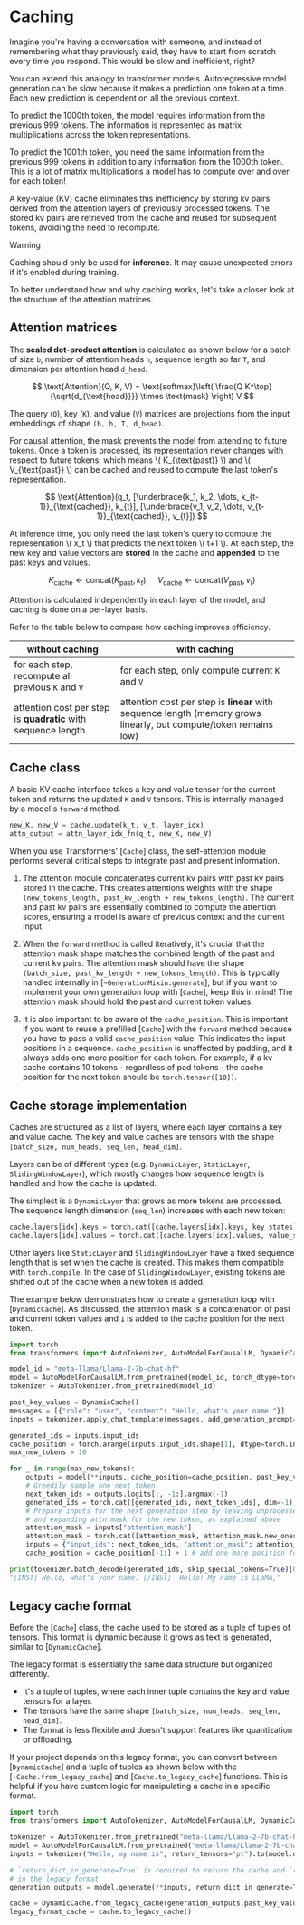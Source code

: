 <!--Copyright 2024 The HuggingFace Team. All rights reserved.

Licensed under the Apache License, Version 2.0 (the "License"); you may not use this file except in compliance with
the License. You may obtain a copy of the License at

http://www.apache.org/licenses/LICENSE-2.0

Unless required by applicable law or agreed to in writing, software distributed under the License is distributed on
an "AS IS" BASIS, WITHOUT WARRANTIES OR CONDITIONS OF ANY KIND, either express or implied. See the License for the
specific language governing permissions and limitations under the License.

⚠️ Note that this file is in Markdown but contains specific syntax for our doc-builder (similar to MDX) that may not be
rendered properly in your Markdown viewer.

-->

# Caching
Imagine you're having a conversation with someone, and instead of remembering what they previously said, they have to start from scratch every time you respond. This would be slow and inefficient, right?

You can extend this analogy to transformer models. Autoregressive model generation can be slow because it makes a prediction one token at a time. Each new prediction is dependent on all the previous context.

To predict the 1000th token, the model requires information from the previous 999 tokens. The information is represented as matrix multiplications across the token representations.

To predict the 1001th token, you need the same information from the previous 999 tokens in addition to any information from the 1000th token. This is a lot of matrix multiplications a model has to compute over and over for each token!

A key-value (KV) cache eliminates this inefficiency by storing kv pairs derived from the attention layers of previously processed tokens. The stored kv pairs are retrieved from the cache and reused for subsequent tokens, avoiding the need to recompute.

> [!WARNING]
> Caching should only be used for **inference**. It may cause unexpected errors if it's enabled during training.

To better understand how and why caching works, let's take a closer look at the structure of the attention matrices.

## Attention matrices

The **scaled dot-product attention** is calculated as shown below for a batch of size `b`, number of attention heads `h`, sequence length so far `T`, and dimension per attention head `d_head`.

$$
\text{Attention}(Q, K, V) = \text{softmax}\left( \frac{Q K^\top}{\sqrt{d_{\text{head}}}} \times \text{mask} \right) V
$$

The query (`Q`), key (`K`), and value (`V`) matrices are projections from the input embeddings of shape `(b, h, T, d_head)`.

For causal attention, the mask prevents the model from attending to future tokens. Once a token is processed, its representation never changes with respect to future tokens, which means \\( K_{\text{past}} \\) and \\( V_{\text{past}} \\) can be cached and reused to compute the last token's representation.

$$
\text{Attention}(q_t, [\underbrace{k_1, k_2, \dots, k_{t-1}}_{\text{cached}}, k_{t}], [\underbrace{v_1, v_2, \dots, v_{t-1}}_{\text{cached}}, v_{t}])
$$

At inference time, you only need the last token's query to compute the representation \\( x_t \\) that predicts the next token \\( t+1 \\). At each step, the new key and value vectors are **stored** in the cache and **appended** to the past keys and values.

$$
K_{\text{cache}} \leftarrow \text{concat}(K_{\text{past}}, k_t), \quad V_{\text{cache}} \leftarrow \text{concat}(V_{\text{past}}, v_t)
$$

Attention is calculated independently in each layer of the model, and caching is done on a per-layer basis.

Refer to the table below to compare how caching improves efficiency.

| without caching | with caching |
|---|---|
| for each step, recompute all previous `K` and `V`  | for each step, only compute current `K` and `V` 
| attention cost per step is **quadratic** with sequence length | attention cost per step is **linear** with sequence length (memory grows linearly, but compute/token remains low) |



## Cache class

A basic KV cache interface takes a key and value tensor for the current token and returns the updated `K` and `V` tensors. This is internally managed by a model's `forward` method.

```py
new_K, new_V = cache.update(k_t, v_t, layer_idx)
attn_output = attn_layer_idx_fn(q_t, new_K, new_V)
```

When you use Transformers' [`Cache`] class, the self-attention module performs several critical steps to integrate past and present information.

1. The attention module concatenates current kv pairs with past kv pairs stored in the cache. This creates attentions weights with the shape `(new_tokens_length, past_kv_length + new_tokens_length)`. The current and past kv pairs are essentially combined to compute the attention scores, ensuring a model is aware of previous context and the current input.

2. When the `forward` method is called iteratively, it's crucial that the attention mask shape matches the combined length of the past and current kv pairs. The attention mask should have the shape `(batch_size, past_kv_length + new_tokens_length)`. This is typically handled internally in [`~GenerationMixin.generate`], but if you want to implement your own generation loop with [`Cache`], keep this in mind! The attention mask should hold the past and current token values.

3. It is also important to be aware of the `cache_position`. This is important if you want to reuse a prefilled [`Cache`] with the `forward` method because you have to pass a valid `cache_position` value. This indicates the input positions in a sequence. `cache_position` is unaffected by padding, and it always adds one more position for each token. For example, if a kv cache contains 10 tokens - regardless of pad tokens - the cache position for the next token should be `torch.tensor([10])`.

## Cache storage implementation

Caches are structured as a list of layers, where each layer contains a key and value cache. The key and value caches are tensors with the shape `[batch_size, num_heads, seq_len, head_dim]`.

Layers can be of different types (e.g. `DynamicLayer`, `StaticLayer`, `SlidingWindowLayer`), which mostly changes how sequence length is handled and how the cache is updated.

The simplest is a `DynamicLayer` that grows as more tokens are processed. The sequence length dimension (`seq_len`) increases with each new token:

```py
cache.layers[idx].keys = torch.cat([cache.layers[idx].keys, key_states], dim=-2)
cache.layers[idx].values = torch.cat([cache.layers[idx].values, value_states], dim=-2)
```

Other layers like `StaticLayer` and `SlidingWindowLayer` have a fixed sequence length that is set when the cache is created. This makes them compatible with `torch.compile`. In the case of `SlidingWindowLayer`, existing tokens are shifted out of the cache when a new token is added.

The example below demonstrates how to create a generation loop with [`DynamicCache`]. As discussed, the attention mask is a concatenation of past and current token values and `1` is added to the cache position for the next token.

```py
import torch
from transformers import AutoTokenizer, AutoModelForCausalLM, DynamicCache

model_id = "meta-llama/Llama-2-7b-chat-hf"
model = AutoModelForCausalLM.from_pretrained(model_id, torch_dtype=torch.bfloat16, device_map="cuda:0")
tokenizer = AutoTokenizer.from_pretrained(model_id)

past_key_values = DynamicCache()
messages = [{"role": "user", "content": "Hello, what's your name."}]
inputs = tokenizer.apply_chat_template(messages, add_generation_prompt=True, return_tensors="pt", return_dict=True).to("cuda:0")

generated_ids = inputs.input_ids
cache_position = torch.arange(inputs.input_ids.shape[1], dtype=torch.int64, device="cuda:0")
max_new_tokens = 10

for _ in range(max_new_tokens):
    outputs = model(**inputs, cache_position=cache_position, past_key_values=past_key_values, use_cache=True)
    # Greedily sample one next token
    next_token_ids = outputs.logits[:, -1:].argmax(-1)
    generated_ids = torch.cat([generated_ids, next_token_ids], dim=-1)
    # Prepare inputs for the next generation step by leaving unprocessed tokens, in our case we have only one new token
    # and expanding attn mask for the new token, as explained above
    attention_mask = inputs["attention_mask"]
    attention_mask = torch.cat([attention_mask, attention_mask.new_ones((attention_mask.shape[0], 1))], dim=-1)
    inputs = {"input_ids": next_token_ids, "attention_mask": attention_mask}
    cache_position = cache_position[-1:] + 1 # add one more position for the next token

print(tokenizer.batch_decode(generated_ids, skip_special_tokens=True)[0])
"[INST] Hello, what's your name. [/INST]  Hello! My name is LLaMA,"
```
## Legacy cache format

Before the [`Cache`] class, the cache used to be stored as a tuple of tuples of tensors. This format is dynamic because it grows as text is generated, similar to [`DynamicCache`].

The legacy format is essentially the same data structure but organized differently.
- It's a tuple of tuples, where each inner tuple contains the key and value tensors for a layer.
- The tensors have the same shape `[batch_size, num_heads, seq_len, head_dim]`.
- The format is less flexible and doesn't support features like quantization or offloading.

If your project depends on this legacy format, you can convert between [`DynamicCache`] and a tuple of tuples as shown below with the [`~Cache.from_legacy_cache`] and [`Cache.to_legacy_cache`] functions. This is helpful if you have custom logic for manipulating a cache in a specific format.

```py
import torch
from transformers import AutoTokenizer, AutoModelForCausalLM, DynamicCache

tokenizer = AutoTokenizer.from_pretrained("meta-llama/Llama-2-7b-chat-hf")
model = AutoModelForCausalLM.from_pretrained("meta-llama/Llama-2-7b-chat-hf", torch_dtype=torch.float16, device_map="auto")
inputs = tokenizer("Hello, my name is", return_tensors="pt").to(model.device)

# `return_dict_in_generate=True` is required to return the cache and `return_legacy_cache` forces the returned cache
# in the legacy format
generation_outputs = model.generate(**inputs, return_dict_in_generate=True, return_legacy_cache=True, max_new_tokens=5)

cache = DynamicCache.from_legacy_cache(generation_outputs.past_key_values)
legacy_format_cache = cache.to_legacy_cache()
```